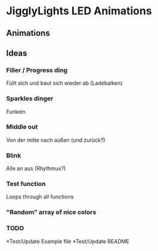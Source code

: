 # JigglyLights LED Animations


## Animations


## Ideas

### Filler / Progress ding
Füllt sich und baut sich wieder ab (Ladebalken)


### Sparkles dinger
Funkeln

### Middle out
Von der mitte nach außen (und zurück?)

### Blink
Alle an aus (Rhythmus?)

### Test function
Loops through all functions

### "Random" array of nice colors

### TODO
*Test/Update Example file
*Test/Update README